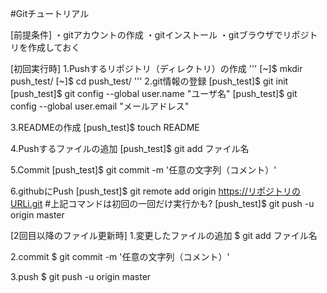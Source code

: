 #Gitチュートリアル

[前提条件]
・gitアカウントの作成
・gitインストール
・gitブラウザでリポジトリを作成しておく

[初回実行時]
1.Pushするリポジトリ（ディレクトリ）の作成
'''
  [~]$ mkdir push_test/
  [~]$ cd push_test/
'''
2.git情報の登録
  [push_test]$ git init
  [push_test]$ git config --global user.name "ユーザ名"
  [push_test]$ git config --global user.email "メールアドレス"

3.READMEの作成
  [push_test]$ touch README

4.Pushするファイルの追加
  [push_test]$ git add ファイル名

5.Commit
  [push_test]$ git commit -m '任意の文字列（コメント）'

6.githubにPush
  [push_test]$ git remote add origin https://リポジトリのURLi.git
  #上記コマンドは初回の一回だけ実行かも?
  [push_test]$ git push -u origin master

[2回目以降のファイル更新時]
1.変更したファイルの追加
  $ git add ファイル名

2.commit
  $ git commit -m '任意の文字列（コメント）'

3.push
  $ git push -u origin master 
